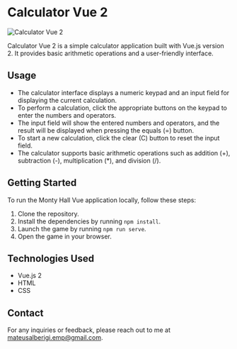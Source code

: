 # Calculator Vue 2

![Calculator Vue 2](https://github.com/Alberigi/calculator-vue2/blob/main/screenshot.png)

Calculator Vue 2 is a simple calculator application built with Vue.js version 2. It provides basic arithmetic operations and a user-friendly interface.

## Usage

- The calculator interface displays a numeric keypad and an input field for displaying the current calculation.
- To perform a calculation, click the appropriate buttons on the keypad to enter the numbers and operators.
- The input field will show the entered numbers and operators, and the result will be displayed when pressing the equals (=) button.
- To start a new calculation, click the clear (C) button to reset the input field.
- The calculator supports basic arithmetic operations such as addition (+), subtraction (-), multiplication (*), and division (/).


## Getting Started

To run the Monty Hall Vue application locally, follow these steps:


1. Clone the repository.
2. Install the dependencies by running `npm install`.
3. Launch the game by running `npm run serve`.
4. Open the game in your browser.


## Technologies Used

- Vue.js 2
- HTML
- CSS

## Contact

For any inquiries or feedback, please reach out to me at [mateusalberigi.emp@gmail.com](mailto:mateusalberigi.emp@gmail.com).
